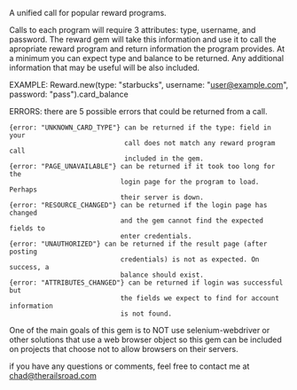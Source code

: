 A unified call for popular reward programs.

Calls to each program will require 3 attributes: type, username, and password.
The reward gem will take this information and use it to call the apropriate 
reward program and return information the program provides. At a minimum you 
can expect type and balance to be returned. Any additional information that 
may be useful will be also included.

EXAMPLE: Reward.new(type: "starbucks", username: "user@example.com", password: "pass").card_balance

ERRORS:
there are 5 possible errors that could be returned from a call.

    {error: "UNKNOWN_CARD_TYPE"} can be returned if the type: field in your 
                                 call does not match any reward program call 
                                 included in the gem.
    {error: "PAGE_UNAVAILABLE"} can be returned if it took too long for the 
                                login page for the program to load. Perhaps 
                                their server is down.
    {error: "RESOURCE_CHANGED"} can be returned if the login page has changed 
                                and the gem cannot find the expected fields to 
                                enter credentials.
    {error: "UNAUTHORIZED"} can be returned if the result page (after posting 
                                credentials) is not as expected. On success, a 
                                balance should exist.
    {error: "ATTRIBUTES_CHANGED"} can be returned if login was successful but 
                                the fields we expect to find for account information 
                                is not found.

One of the main goals of this gem is to NOT use selenium-webdriver or other solutions
that use a web browser object so this gem can be included on projects that choose
not to allow browsers on their servers.

if you have any questions or comments, feel free to contact me at chad@therailsroad.com
